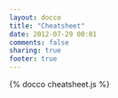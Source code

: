```yaml
---
layout: docco
title: "Cheatsheet"
date: 2012-07-29 00:01
comments: false
sharing: true
footer: true
---
```


{% docco cheatsheet.js %}